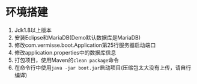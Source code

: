 # 环境搭建

1. Jdk1.8以上版本
2. 安装Eclipse和MariaDB(Demo默认数据库是MariaDB)
3. 修改com.vermisse.boot.Application第25行服务器启动端口
4. 修改application.properties中的数据库信息
5. 打包项目，使用Maven的`clean package`命令
6. 在命令行中使用`java -jar boot.jar`启动项目(压缩包太大没有上传，请自行编译)
